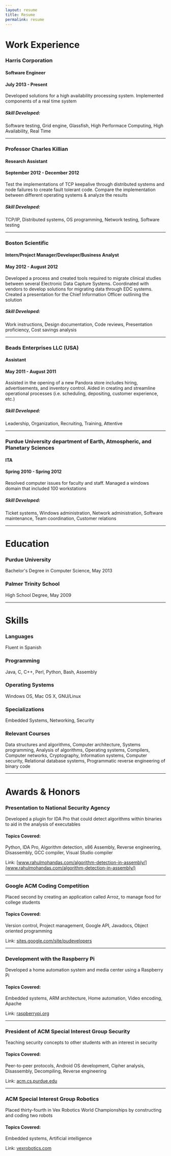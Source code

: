 ```yaml
---
layout: resume
title: Resume
permalink: resume
---
```


# Work Experience

### Harris Corporation
#### Software Engineer
#### July 2013 - Present
Developed solutions for a high availability processing system. Implemented components of a real time system

##### Skill Developed:
Software testing, Grid engine, Glassfish, High Performace Computing, High Availability, Real Time

---

### Professor Charles Killian
#### Research Assistant
#### September 2012 - December 2012
Test the implementations of TCP keepalive through distributed systems and node failures to create fault tolerant code. Compare the implementation between different operating systems & analyze the results

##### Skill Developed:
TCP/IP, Distributed systems, OS programming, Network testing, Software testing

---

### Boston Scientific
#### Intern/Project Manager/Developer/Business Analyst
#### May 2012 - August 2012
Developed a process and created tools required to migrate clinical studies between several Electronic Data Capture Systems. Coordinated with vendors to develop solutions for migrating data through EDC systems. Created a presentation for the Chief Information Officer outlining the solution

##### Skill Developed:
Work instructions, Design documentation, Code reviews, Presentation proficiency, Cost savings analysis

---

### Beads Enterprises LLC (USA)
#### Assistant
#### May 2011 - August 2011
Assisted in the opening of a new Pandora store includes hiring, advertisements, and inventory control. Aided in creating and streamline operational processes (i.e. scheduling, depositing, customer experience, etc.)

##### Skill Developed:
Leadership, Organization, Recruiting, Training, Attentive

---

### Purdue University department of Earth, Atmospheric, and Planetary Sciences
#### ITA
#### Spring 2010 - Spring 2012
Resolved computer issues for faculty and staff. Managed a windows domain that included 100 workstations

##### Skill Developed:
Ticket systems, Windows administration, Network administration, Software maintenance, Team coordination, Customer relations

---

# Education

### Purdue University
Bachelor's Degree in Computer Science, May 2013

### Palmer Trinity School
High School Degree, May 2009

---

# Skills

### Languages
Fluent in Spanish

### Programming
Java, C, C++, Perl, Python, Bash, Assembly

### Operating Systems
Windows OS, Mac OS X, GNU/Linux

### Specializations
Embedded Systems, Networking, Security

### Relevant Courses
Data structures and algorithms, Computer architecture, Systems programming, Analysis of algorithms, Operating systems, Compilers, Computer networks, Cryptography, Information systems, Computer security, Relational database systems, Programmatic reverse engineering of binary code

---

# Awards & Honors

### Presentation to National Security Agency
Developed a plugin for IDA Pro that could detect algorithms within binaries to aid in the analysis of executables

#### Topics Covered:
Python, IDA Pro, Algorithm detection, x86 Assembly, Reverse engineering, Disassembly, GCC compiler, Visual Studio compiler

Link: [www.rahulmohandas.com/algorithm-detection-in-assembly/](www.rahulmohandas.com/algorithm-detection-in-assembly/)

---

### Google ACM Coding Competition
Placed second by creating an application called Arroz, to manage food for college students

#### Topics Covered:
Version control, Project management, Google API, Javadocs, Object oriented programming

Link: [sites.google.com/site/pudevelopers](sites.google.com/site/pudevelopers)

---

### Development with the Raspberry Pi
Developed a home automation system and media center using a Raspberry Pi

#### Topics Covered:
Embedded systems, ARM architecture, Home automation, Video encoding, Apache

Link: [raspberrypi.org](sites.google.com/site/pudevelopers)

---

### President of ACM Special Interest Group Security
Teaching security concepts to other students with an interest in security

#### Topics Covered:
Peer-to-peer protocols, Android OS development, Cipher analysis, Disassembly, Decompiling, Reverse engineering

Link: [acm.cs.purdue.edu](acm.cs.purdue.edu)

---

### ACM Special Interest Group Robotics
Placed thirty-fourth in Vex Robotics World Championships by constructing and coding two robots

#### Topics Covered:
Embedded systems, Artificial intelligence

Link: [vexrobotics.com](vexrobotics.com)
